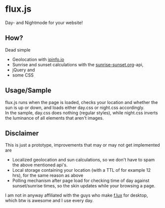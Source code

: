 # flux.js
Day- and Nightmode for your website!  
## How?
Dead simple
* Geolocation with [ipinfo.io](www.ipinfo.io)
* Sunrise and sunset calculations with the [sunrise-sunset.org](www.sunrise-sunset.org)-api, 
* jQuery and 
* some CSS 

## Usage/Sample
flux.js runs when the page is loaded, checks your location and whether the sun is up or down, and loads either day.css or night.css accordingly.  
In the sample, day.css does nothing (regular styles), while night.css inverts the luminance of all elements that aren't images.

## Disclaimer
This is just a prototype, improvements that may or may not get implemented are
* Localized geolocation and sun calculations, so we don't have to spam the above mentioned api's.
* Local storage containing your location (with a TTL of for example 12 hrs), for the same reason as above
* Polling mechanism after page load for checking time of day against sunset/sunrise times, so the skin updates while your browsing a page.


I am not in anyway affiliated with the guys who make [f.lux](https://justgetflux.com) for desktop, which btw is awesome and I use every day.